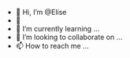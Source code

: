 - 👋 Hi, I’m @Elise 
- 👀
- 🌱 I’m currently learning ...
- 💞️ I’m looking to collaborate on ...
- 📫 How to reach me ...

<!---
ElisePel/ElisePel is a ✨ special ✨ repository because its `README.md` (this file) appears on your GitHub profile.
You can click the Preview link to take a look at your changes.
--->
